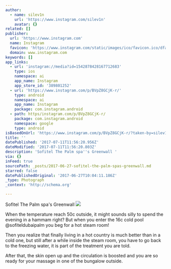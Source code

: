 ```yaml
---
author:
  - name: silev1n
    url: 'https://www.instagram.com/silev1n'
    avatar: {}
related: []
publisher:
  url: 'https://www.instagram.com'
  name: Instagram
  favicon: 'https://www.instagram.com/static/images/ico/favicon.ico/dfa85bb1fd63.ico'
  domain: www.instagram.com
keywords: []
app_links:
  - url: 'instagram://media?id=1542878428167712683'
    type: ios
    namespace: ai
    app_name: Instagram
    app_store_id: '389801252'
  - url: 'https://www.instagram.com/p/BVpZ8GCjK-r/'
    type: android
    namespace: ai
    app_name: Instagram
    package: com.instagram.android
  - path: https/instagram.com/p/BVpZ8GCjK-r/
    package: com.instagram.android
    namespace: google
    type: android
isBasedOnUrl: 'https://www.instagram.com/p/BVpZ8GCjK-r/?taken-by=silev1n'
title: ''
datePublished: '2017-07-11T11:56:20.956Z'
dateModified: '2017-07-11T11:56:20.803Z'
description: 'Sofitel The Palm spa''s Greenwall '
via: {}
inFeed: true
sourcePath: _posts/2017-06-27-sofitel-the-palm-spas-greenwall.md
starred: false
datePublishedOriginal: '2017-06-27T10:04:11.186Z'
_type: Photograph
_context: 'http://schema.org'

---
```

Sofitel The Palm spa's Greenwall ![](https://imgflo.herokuapp.com/graph/2b2431f8e7ba7b0/283c6f9c04fb2f8b3c64b239f9fbd13e/noop.jpg?input=https%3A%2F%2Fscontent.cdninstagram.com%2Ft51.2885-15%2Fsh0.08%2Fe35%2Fp640x640%2F19379336_277762149363816_4914430326022864896_n.jpg)

When the temperature reach 50c outside, it might sounds silly to spend the evening in a hammam right? But when you enter the 16c cold pool @sofiteldubaipalm you beg for a hot steam room! 

Then you realize that finally living in a hot country is much better than in a cold one, but still after a while inside the steam room, you have to go back to the freezing water, it is part of the treatment you are told. 

After that, the skin open up and the circulation is boosted and you are so ready for your massage in one of the bungalow outside.